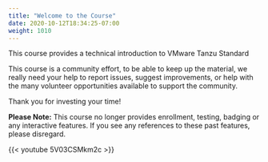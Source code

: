 ```yaml
---
title: "Welcome to the Course"
date: 2020-10-12T18:34:25-07:00
weight: 1010
---
```


This course provides a technical introduction to VMware Tanzu Standard

This course is a community effort, to be able to keep up the material,
we really need your help to report issues, suggest improvements, or help
with the many volunteer opportunities available to support the
community.

Thank you for investing your time!

**Please Note:** This course no longer provides enrollment, testing, badging or any interactive features. If you see any references to these past features, please disregard.

{{< youtube 5V03CSMkm2c >}}
